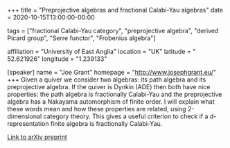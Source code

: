 +++
title = "Preprojective algebras and fractional Calabi-Yau algebras"
date = 2020-10-15T13:00:00-00:00

tags = ["fractional Calabi-Yau category",
"preprojective algebra",
"derived Picard group",
"Serre functor",
"Frobenius algebra"]

affiliation = "University of East Anglia"
location = "UK"
latitude = " 52.621926"
longitude = "1.239133"

[speaker]
  name = "Joe Grant"
  homepage = "http://www.josephgrant.eu/"
+++
Given a quiver we consider two algebras: its path algebra and its preprojective algebra.  If the quiver is Dynkin (ADE) then both have nice properties: the path algebra is fractionally Calabi-Yau and the preprojective algebra has a Nakayama automorphism of finite order. I will explain what these words mean and how these properties are related, using 2-dimensional category theory.  This gives a useful criterion to check if a d-representation finite algebra is fractionally Calabi-Yau.

[Link to arXiv preprint](https://arxiv.org/abs/2007.01817)
